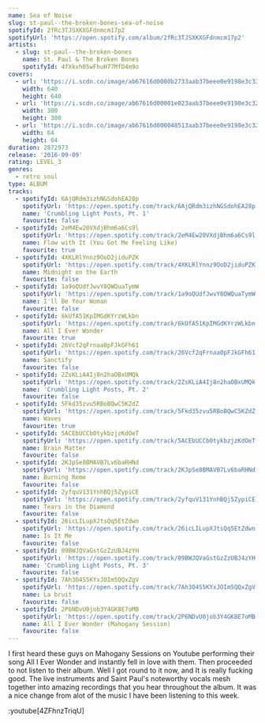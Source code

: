 ```yaml
---
name: Sea of Noise
slug: st-paul--the-broken-bones-sea-of-noise
spotifyId: 2fRc3TJSXKXGFdnmcm17p2
spotifyUrl: 'https://open.spotify.com/album/2fRc3TJSXKXGFdnmcm17p2'
artists:
  - slug: st-paul--the-broken-bones
    name: St. Paul & The Broken Bones
    spotifyId: 4fXkvh05wFhuH77MfD4m9o
covers:
  - url: 'https://i.scdn.co/image/ab67616d0000b2733aab37beee0e9198e3c324e7'
    width: 640
    height: 640
  - url: 'https://i.scdn.co/image/ab67616d00001e023aab37beee0e9198e3c324e7'
    width: 300
    height: 300
  - url: 'https://i.scdn.co/image/ab67616d000048513aab37beee0e9198e3c324e7'
    width: 64
    height: 64
duration: 2872973
release: '2016-09-09'
rating: LEVEL_3
genres:
  - retro soul
type: ALBUM
tracks:
  - spotifyId: 6AjQRdm3izhNGSdohEA28p
    spotifyUrl: 'https://open.spotify.com/track/6AjQRdm3izhNGSdohEA28p'
    name: 'Crumbling Light Posts, Pt. 1'
    favourite: false
  - spotifyId: 2eM4Ew20VXdjBhm6a6Cs9l
    spotifyUrl: 'https://open.spotify.com/track/2eM4Ew20VXdjBhm6a6Cs9l'
    name: Flow with It (You Got Me Feeling Like)
    favourite: true
  - spotifyId: 4XKLRlYnnz9OoD2jiduPZK
    spotifyUrl: 'https://open.spotify.com/track/4XKLRlYnnz9OoD2jiduPZK'
    name: Midnight on the Earth
    favourite: false
  - spotifyId: 1a9oQUdfJwvY8QWQuaTymW
    spotifyUrl: 'https://open.spotify.com/track/1a9oQUdfJwvY8QWQuaTymW'
    name: I'll Be Your Woman
    favourite: false
  - spotifyId: 6kUfA51KpIMGdKYrzWLkbn
    spotifyUrl: 'https://open.spotify.com/track/6kUfA51KpIMGdKYrzWLkbn'
    name: All I Ever Wonder
    favourite: true
  - spotifyId: 26Vcf2qFrnaa0pFJkGFh61
    spotifyUrl: 'https://open.spotify.com/track/26Vcf2qFrnaa0pFJkGFh61'
    name: Sanctify
    favourite: false
  - spotifyId: 2ZsKLiA4Ij8n2haOBxUMQk
    spotifyUrl: 'https://open.spotify.com/track/2ZsKLiA4Ij8n2haOBxUMQk'
    name: 'Crumbling Light Posts, Pt. 2'
    favourite: false
  - spotifyId: 5Fkd35zvu5RBoBQwC5KZdZ
    spotifyUrl: 'https://open.spotify.com/track/5Fkd35zvu5RBoBQwC5KZdZ'
    name: Waves
    favourite: true
  - spotifyId: 5ACEbUCCb0tykbzjzKdOeT
    spotifyUrl: 'https://open.spotify.com/track/5ACEbUCCb0tykbzjzKdOeT'
    name: Brain Matter
    favourite: false
  - spotifyId: 2KJpSe8BMAVB7Lv6baRHNd
    spotifyUrl: 'https://open.spotify.com/track/2KJpSe8BMAVB7Lv6baRHNd'
    name: Burning Rome
    favourite: false
  - spotifyId: 2yfquV131YnhBQj5ZypiCE
    spotifyUrl: 'https://open.spotify.com/track/2yfquV131YnhBQj5ZypiCE'
    name: Tears in the Diamond
    favourite: false
  - spotifyId: 26icLILupXJtsQq5EtZdwn
    spotifyUrl: 'https://open.spotify.com/track/26icLILupXJtsQq5EtZdwn'
    name: Is It Me
    favourite: false
  - spotifyId: 09BWJQVaGstGzZzUBJ4zYH
    spotifyUrl: 'https://open.spotify.com/track/09BWJQVaGstGzZzUBJ4zYH'
    name: 'Crumbling Light Posts, Pt. 3'
    favourite: false
  - spotifyId: 7Ah3O4S5KYxJOIm5QQxZgV
    spotifyUrl: 'https://open.spotify.com/track/7Ah3O4S5KYxJOIm5QQxZgV'
    name: La bruit
    favourite: false
  - spotifyId: 2P6NDvU0job3Y4GK8E7oMB
    spotifyUrl: 'https://open.spotify.com/track/2P6NDvU0job3Y4GK8E7oMB'
    name: All I Ever Wonder (Mahogany Session)
    favourite: false
---
```


I first heard these guys on Mahogany Sessions on Youtube performing their song All I Ever Wonder  and instantly fell in love with them. Then proceeded to not listen to their album. Well I got round to it now, and It is really fucking good.  The live instruments and Saint Paul's noteworthy vocals mesh together into amazing recordings that you hear throughout the album. It was a nice change from alot of the music I have been listening to this week.

:youtube[4ZFhnzTriqU]

